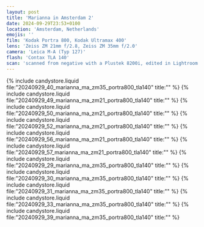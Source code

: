 ```yaml
---
layout: post
title: 'Marianna in Amsterdam 2'
date: 2024-09-29T23:53+0100
location: 'Amsterdam, Netherlands'
emojis: ''
film: 'Kodak Portra 800, Kodak Ultramax 400'
lens: 'Zeiss ZM 21mm f/2.8, Zeiss ZM 35mm f/2.0'
camera: 'Leica M-A (Typ 127)'
flash: 'Contax TLA 140'
scan: 'scanned from negative with a Plustek 8200i, edited in Lightroom'
---
```


{% include candystore.liquid file:"20240929_40_marianna_ma_zm35_portra800_tla140" title:"" %}
{% include candystore.liquid file:"20240929_49_marianna_ma_zm21_portra800_tla140" title:"" %}
{% include candystore.liquid file:"20240929_50_marianna_ma_zm21_portra800_tla140" title:"" %}
{% include candystore.liquid file:"20240929_52_marianna_ma_zm21_portra800_tla140" title:"" %}
{% include candystore.liquid file:"20240929_56_marianna_ma_zm21_portra800_tla140" title:"" %}
{% include candystore.liquid file:"20240929_57_marianna_ma_zm21_portra800_tla140" title:"" %}
{% include candystore.liquid file:"20240929_29_marianna_ma_zm35_portra800_tla140" title:"" %}
{% include candystore.liquid file:"20240929_30_marianna_ma_zm35_portra800_tla140" title:"" %}
{% include candystore.liquid file:"20240929_31_marianna_ma_zm35_portra800_tla140" title:"" %}
{% include candystore.liquid file:"20240929_33_marianna_ma_zm35_portra800_tla140" title:"" %}
{% include candystore.liquid file:"20240929_39_marianna_ma_zm35_portra800_tla140" title:"" %}